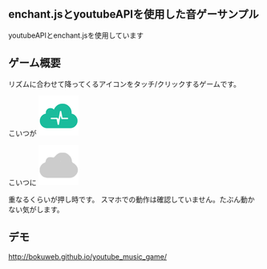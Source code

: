 ## enchant.jsとyoutubeAPIを使用した音ゲーサンプル

youtubeAPIとenchant.jsを使用しています

## ゲーム概要

リズムに合わせて降ってくるアイコンをタッチ/クリックするゲームです。

こいつが
![icon.png](icon.png)

こいつに
![shadow.png](shadow.png)

重なるくらいが押し時です。
スマホでの動作は確認していません。たぶん動かない気がします。

## デモ

http://bokuweb.github.io/youtube_music_game/
